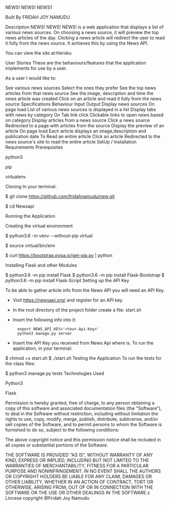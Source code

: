 NEWS! NEWS! NEWS1

Built By    FRIDAH JOY NAMUDU

Description
NEWS! NEWS! NEWS! is a web application that displays a list of various news sources. On choosing a news source, it will preview the top news articles of the day. Clicking a news article will redirect the user to read it fully from the news source. It achieves this by using the News API.

You can view the site at:Heroku

User Stories
These are the behaviours/features that the application implements for use by a user.

As a user I would like to:

See various news sources
Select the ones they prefer
See the top news articles from that news source
See the image, description and time the news article was created
Click on an article and read it fully from the news source
Specifications
Behaviour	Input	Output
Display news sources	On page load	List of various news sources is displayed in a list
Display tabs with news by category	On Tab link click	Clickable links to open news based on category
Display articles from a news source	Click a news source	Redirected to a page with articles from the source
Display the preview of an article	On page load	Each article displays an image,description and publication date
To Read an entire article	Click an article	Redirected to the news source's site to read the entire article
SetUp / Installation Requirements
Prerequisites

python3

pip

virtualenv

Cloning
In your terminal:

  $ git clone https://github.com/fridahnamudu/new.git
  
  $ cd Newsapi
  
Running the Application

Creating the virtual environment

  $ python3.6 -m venv --without-pip virtual
  
  $ source virtual/bin/env
  
  $ curl https://bootstrap.pypa.io/get-pip.py | python
  
Installing Flask and other Modules

  $ python3.6 -m pip install Flask
  $ python3.6 -m pip install Flask-Bootstrap
  $ python3.6 -m pip install Flask-Script
Setting up the API Key

  To be able to gather article info from the News API you will need an API Key.

  * Visit https://newsapi.org/ and register for an API key.
  * In the root directory of the project folder create a file: start.sh
  * Insert the following info into it:

          export NEWS_API_KEY='<Your-Api-Key>'
          python3 manage.py server

  * Insert the API Key you received from News Api where <Your-Api-Key> is.
To run the application, in your terminal:

  $ chmod +x start.sh
  $ ./start.sh
Testing the Application
To run the tests for the class files:

  $ python3 manage.py tests
Technologies Used

Python3

Flask



Permission is hereby granted, free of charge, to any person obtaining a copy of this software and associated documentation files (the "Software"), to deal in the Software without restriction, including without limitation the rights to use, copy, modify, merge, publish, distribute, sublicense, and/or sell copies of the Software, and to permit persons to whom the Software is furnished to do so, subject to the following conditions:

The above copyright notice and this permission notice shall be included in all copies or substantial portions of the Software.

THE SOFTWARE IS PROVIDED "AS IS", WITHOUT WARRANTY OF ANY KIND, EXPRESS OR IMPLIED, INCLUDING BUT NOT LIMITED TO THE WARRANTIES OF MERCHANTABILITY, FITNESS FOR A PARTICULAR PURPOSE AND NONINFRINGEMENT. IN NO EVENT SHALL THE AUTHORS OR COPYRIGHT HOLDERS BE LIABLE FOR ANY CLAIM, DAMAGES OR OTHER LIABILITY, WHETHER IN AN ACTION OF CONTRACT, TORT OR OTHERWISE, ARISING FROM, OUT OF OR IN CONNECTION WITH THE SOFTWARE OR THE USE OR OTHER DEALINGS IN THE SOFTWARE.z
Lincese 
copyright @Fridah Joy Namudu
